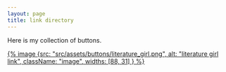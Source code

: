 ```yaml
---
layout: page
title: link directory
---
```

Here is my collection of buttons.

[{% image {src: "src/assets/buttons/literature_girl.png", alt: "literature girl link", className: "image", widths: [88, 31] } %}](https://literaturegirl.neocities.org/)